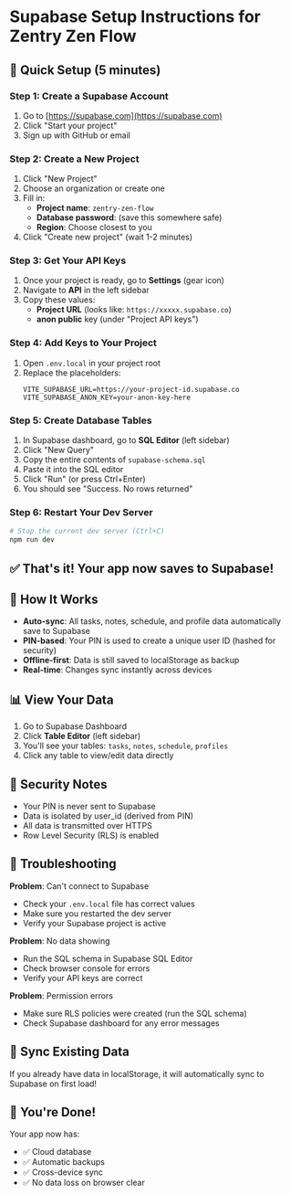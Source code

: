 # Supabase Setup Instructions for Zentry Zen Flow

## 🚀 Quick Setup (5 minutes)

### Step 1: Create a Supabase Account
1. Go to [https://supabase.com](https://supabase.com)
2. Click "Start your project"
3. Sign up with GitHub or email

### Step 2: Create a New Project
1. Click "New Project"
2. Choose an organization or create one
3. Fill in:
   - **Project name**: `zentry-zen-flow`
   - **Database password**: (save this somewhere safe)
   - **Region**: Choose closest to you
4. Click "Create new project" (wait 1-2 minutes)

### Step 3: Get Your API Keys
1. Once your project is ready, go to **Settings** (gear icon)
2. Navigate to **API** in the left sidebar
3. Copy these values:
   - **Project URL** (looks like: `https://xxxxx.supabase.co`)
   - **anon public** key (under "Project API keys")

### Step 4: Add Keys to Your Project
1. Open `.env.local` in your project root
2. Replace the placeholders:
   ```env
   VITE_SUPABASE_URL=https://your-project-id.supabase.co
   VITE_SUPABASE_ANON_KEY=your-anon-key-here
   ```

### Step 5: Create Database Tables
1. In Supabase dashboard, go to **SQL Editor** (left sidebar)
2. Click "New Query"
3. Copy the entire contents of `supabase-schema.sql`
4. Paste it into the SQL editor
5. Click "Run" (or press Ctrl+Enter)
6. You should see "Success. No rows returned"

### Step 6: Restart Your Dev Server
```bash
# Stop the current dev server (Ctrl+C)
npm run dev
```

## ✅ That's it! Your app now saves to Supabase!

## 🔄 How It Works

- **Auto-sync**: All tasks, notes, schedule, and profile data automatically save to Supabase
- **PIN-based**: Your PIN is used to create a unique user ID (hashed for security)
- **Offline-first**: Data is still saved to localStorage as backup
- **Real-time**: Changes sync instantly across devices

## 📊 View Your Data

1. Go to Supabase Dashboard
2. Click **Table Editor** (left sidebar)
3. You'll see your tables: `tasks`, `notes`, `schedule`, `profiles`
4. Click any table to view/edit data directly

## 🔐 Security Notes

- Your PIN is never sent to Supabase
- Data is isolated by user_id (derived from PIN)
- All data is transmitted over HTTPS
- Row Level Security (RLS) is enabled

## 🐛 Troubleshooting

**Problem**: Can't connect to Supabase
- Check your `.env.local` file has correct values
- Make sure you restarted the dev server
- Verify your Supabase project is active

**Problem**: No data showing
- Run the SQL schema in Supabase SQL Editor
- Check browser console for errors
- Verify your API keys are correct

**Problem**: Permission errors
- Make sure RLS policies were created (run the SQL schema)
- Check Supabase dashboard for any error messages

## 📱 Sync Existing Data

If you already have data in localStorage, it will automatically sync to Supabase on first load!

## 🎉 You're Done!

Your app now has:
- ✅ Cloud database
- ✅ Automatic backups
- ✅ Cross-device sync
- ✅ No data loss on browser clear
